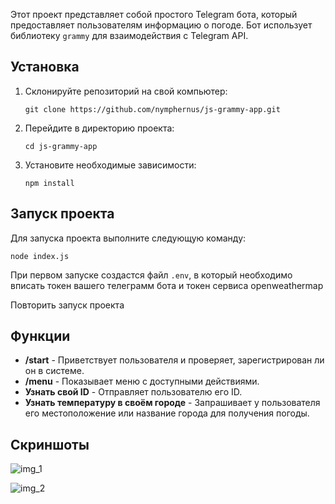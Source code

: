 
<body>
    <p>Этот проект представляет собой простого Telegram бота, который предоставляет пользователям информацию о погоде. Бот использует библиотеку <code>grammy</code> для взаимодействия с Telegram API.</p>
    <h2>Установка</h2>
    <ol>
        <li>Склонируйте репозиторий на свой компьютер:
            <pre><code>git clone https://github.com/nymphernus/js-grammy-app.git</code></pre>
        </li>
        <li>Перейдите в директорию проекта:
            <pre><code>cd js-grammy-app</code></pre>
        </li>
        <li>Установите необходимые зависимости:
            <pre><code>npm install</code></pre>
        </li>
    </ol>
    <h2>Запуск проекта</h2>
    <p>Для запуска проекта выполните следующую команду:</p>
    <pre><code>node index.js</code></pre>
    <p>При первом запуске создастся файл <code>.env</code>, в который необходимо вписать токен вашего телеграмм бота и токен сервиса openweathermap</p>
    <p>Повторить запуск проекта</p>
    <h2 id="функции">Функции</h2>
    <ul>
        <li><strong>/start</strong> - Приветствует пользователя и проверяет, зарегистрирован ли он в системе.</li>
        <li><strong>/menu</strong> - Показывает меню с доступными действиями.</li>
        <li><strong>Узнать свой ID</strong> - Отправляет пользователю его ID.</li>
        <li><strong>Узнать температуру в своём городе</strong> - Запрашивает у пользователя его местоположение или название города для получения погоды.</li>
    </ul>
    <h2>Скриншоты</h2>
    <p><img src="https://github.com/user-attachments/assets/6c5e7b79-5bf1-4e1b-80fa-aa3abe1bdde6" alt="img_1"></p>
    <p><img src="https://github.com/user-attachments/assets/59b7b054-d5e1-4ba4-b44e-a3b5a4b71895" alt="img_2"></p>
</body>

